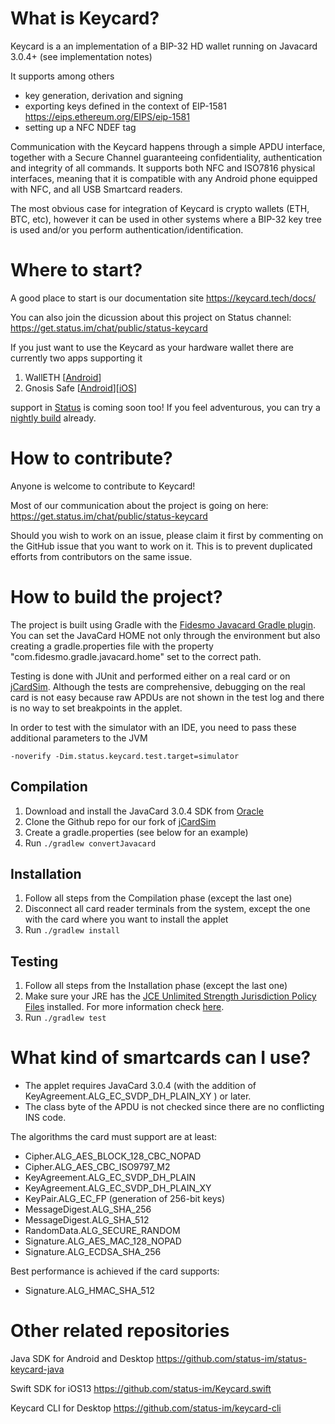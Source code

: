 # What is Keycard?

Keycard is a an implementation of a BIP-32 HD wallet running on Javacard 3.0.4+ (see implementation notes)

It supports among others
- key generation, derivation and signing
- exporting keys defined in the context of EIP-1581 https://eips.ethereum.org/EIPS/eip-1581
- setting up a NFC NDEF tag

Communication with the Keycard happens through a simple APDU interface, together with a Secure Channel guaranteeing confidentiality, authentication and integrity of all commands. It supports both NFC and ISO7816 physical interfaces, meaning that it is compatible with any Android phone equipped with NFC, and all USB Smartcard readers.

The most obvious case for integration of Keycard is crypto wallets (ETH, BTC, etc), however it can be used in other systems where a BIP-32 key tree is used and/or you perform authentication/identification.

# Where to start?

A good place to start is our documentation site https://keycard.tech/docs/

You can also join the dicussion about this project on Status channel: https://get.status.im/chat/public/status-keycard

If you just want to use the Keycard as your hardware wallet there are currently two apps supporting it

1. WallETH [[Android](https://play.google.com/store/apps/details?id=org.walleth)]
2. Gnosis Safe [[Android](https://play.google.com/store/apps/details?id=pm.gnosis.heimdall)][[iOS](https://apps.apple.com/us/app/gnosis-safe-smart-wallet/id1447390375)]

support in [Status](https://status.im/) is coming soon too! If you feel adventurous, you can try a [nightly build](https://ci.status.im/job/status-react/job/nightly/) already.

# How to contribute? 

Anyone is welcome to contribute to Keycard! 

Most of our communication about the project is going on here: https://get.status.im/chat/public/status-keycard

Should you wish to work on an issue, please claim it first by commenting on the GitHub issue that you want to work on it. This is to prevent duplicated efforts from contributors on the same issue.

# How to build the project?

The project is built using Gradle with the [Fidesmo Javacard Gradle plugin](https://github.com/fidesmo/gradle-javacard).
You can set the JavaCard HOME not only through the environment but also creating a gradle.properties file with the 
property "com.fidesmo.gradle.javacard.home" set to the correct path.

Testing is done with JUnit and performed either on a real card or on [jCardSim](https://github.com/status-im/jcardsim). 
Although the tests are comprehensive, debugging on the real card is not easy because raw APDUs are not shown in the test 
log and there is no way to set breakpoints in the applet. 

In order to test with the simulator with an IDE, you need to pass these additional parameters to the JVM

```-noverify -Dim.status.keycard.test.target=simulator```

## Compilation
1. Download and install the JavaCard 3.0.4 SDK from [Oracle](http://www.oracle.com/technetwork/java/javasebusiness/downloads/java-archive-downloads-javame-419430.html#java_card_kit-classic-3_0_4-rr-bin-do)
2. Clone the Github repo for our fork of [jCardSim](https://github.com/status-im/jcardsim)
3. Create a gradle.properties (see below for an example)
4. Run `./gradlew convertJavacard`

## Installation
1. Follow all steps from the Compilation phase (except the last one)
2. Disconnect all card reader terminals from the system, except the one with the card where you want to install the applet
3. Run `./gradlew install`

## Testing
1. Follow all steps from the Installation phase (except the last one)
2. Make sure your JRE has the [JCE Unlimited Strength Jurisdiction Policy Files](http://www.oracle.com/technetwork/java/javase/downloads/jce8-download-2133166.html)
   installed. For more information check [here](https://stackoverflow.com/questions/41580489/how-to-install-unlimited-strength-jurisdiction-policy-files).
3. Run `./gradlew test`

# What kind of smartcards can I use? 

* The applet requires JavaCard 3.0.4 (with the addition of KeyAgreement.ALG_EC_SVDP_DH_PLAIN_XY
) or later.
* The class byte of the APDU is not checked since there are no conflicting INS code.

The algorithms the card must support are at least:
* Cipher.ALG_AES_BLOCK_128_CBC_NOPAD
* Cipher.ALG_AES_CBC_ISO9797_M2
* KeyAgreement.ALG_EC_SVDP_DH_PLAIN
* KeyAgreement.ALG_EC_SVDP_DH_PLAIN_XY
* KeyPair.ALG_EC_FP (generation of 256-bit keys)
* MessageDigest.ALG_SHA_256
* MessageDigest.ALG_SHA_512
* RandomData.ALG_SECURE_RANDOM
* Signature.ALG_AES_MAC_128_NOPAD
* Signature.ALG_ECDSA_SHA_256

Best performance is achieved if the card supports:
* Signature.ALG_HMAC_SHA_512

# Other related repositories

Java SDK for Android and Desktop https://github.com/status-im/status-keycard-java

Swift SDK for iOS13 https://github.com/status-im/Keycard.swift

Keycard CLI for Desktop https://github.com/status-im/keycard-cli
